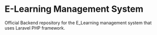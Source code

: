 # E-Learning Management System
Official Backend repository for the E_Learning management system that uses Laravel PHP framework.

